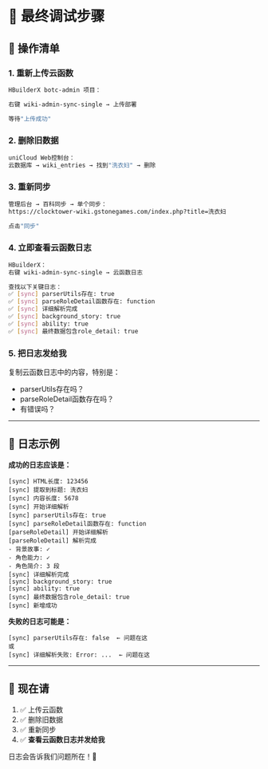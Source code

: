 # 🔧 最终调试步骤

## 🎯 操作清单

### 1. 重新上传云函数

```bash
HBuilderX botc-admin 项目：

右键 wiki-admin-sync-single → 上传部署

等待"上传成功"
```

### 2. 删除旧数据

```bash
uniCloud Web控制台：
云数据库 → wiki_entries → 找到"洗衣妇" → 删除
```

### 3. 重新同步

```bash
管理后台 → 百科同步 → 单个同步：
https://clocktower-wiki.gstonegames.com/index.php?title=洗衣妇

点击"同步"
```

### 4. 立即查看云函数日志

```bash
HBuilderX：
右键 wiki-admin-sync-single → 云函数日志

查找以下关键日志：
✅ [sync] parserUtils存在: true
✅ [sync] parseRoleDetail函数存在: function
✅ [sync] 详细解析完成
✅ [sync] background_story: true
✅ [sync] ability: true
✅ [sync] 最终数据包含role_detail: true
```

### 5. 把日志发给我

复制云函数日志中的内容，特别是：
- parserUtils存在吗？
- parseRoleDetail函数存在吗？
- 有错误吗？

---

## 📝 日志示例

**成功的日志应该是：**
```
[sync] HTML长度: 123456
[sync] 提取到标题: 洗衣妇
[sync] 内容长度: 5678
[sync] 开始详细解析
[sync] parserUtils存在: true
[sync] parseRoleDetail函数存在: function
[parseRoleDetail] 开始详细解析
[parseRoleDetail] 解析完成
- 背景故事: ✓
- 角色能力: ✓
- 角色简介: 3 段
[sync] 详细解析完成
[sync] background_story: true
[sync] ability: true
[sync] 最终数据包含role_detail: true
[sync] 新增成功
```

**失败的日志可能是：**
```
[sync] parserUtils存在: false  ← 问题在这
或
[sync] 详细解析失败: Error: ...  ← 问题在这
```

---

## 🎯 现在请

1. ✅ 上传云函数
2. ✅ 删除旧数据
3. ✅ 重新同步
4. ✅ **查看云函数日志并发给我**

日志会告诉我们问题所在！🔧

